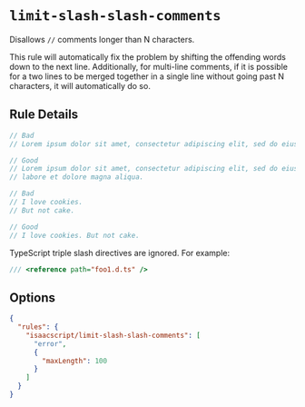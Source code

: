 # `limit-slash-slash-comments`

Disallows `//` comments longer than N characters.

This rule will automatically fix the problem by shifting the offending words down to the next line. Additionally, for multi-line comments, if it is possible for a two lines to be merged together in a single line without going past N characters, it will automatically do so.

## Rule Details

<!-- cspell:ignore amet consectetur adipiscing elit eiusmod tempor incididunt labore dolore aliqua -->

```ts
// Bad
// Lorem ipsum dolor sit amet, consectetur adipiscing elit, sed do eiusmod tempor incididunt ut labore et dolore magna aliqua.

// Good
// Lorem ipsum dolor sit amet, consectetur adipiscing elit, sed do eiusmod tempor incididunt ut
// labore et dolore magna aliqua.
```

```ts
// Bad
// I love cookies.
// But not cake.

// Good
// I love cookies. But not cake.
```

TypeScript triple slash directives are ignored. For example:

```ts
/// <reference path="foo1.d.ts" />
```

## Options

```json
{
  "rules": {
    "isaacscript/limit-slash-slash-comments": [
      "error",
      {
        "maxLength": 100
      }
    ]
  }
}
```
